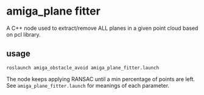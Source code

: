 # amiga_plane fitter

A C++ node used to extract/remove ALL planes in a given point cloud based on pcl library.

## usage

```
roslaunch amiga_obstacle_avoid amiga_plane_fitter.launch
```

The node keeps applying RANSAC until a min percentage of points are left. See `amiga_plane_fitter.launch` for meanings of each parameter.

